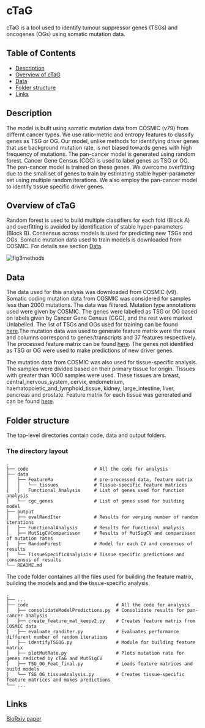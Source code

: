 cTaG
============================
cTaG is a tool used to identify tumour suppressor genes (TSGs) and oncogenes (OGs) using somatic mutation data.

## Table of Contents

- [Description](#description)
- [Overview of cTaG](#overview-of-ctag)
- [Data](#data)
- [Folder structure](#folder-structure)
- [Links](#links)

## Description

The model is built using somatic mutation data from COSMIC (v79) from differnt cancer types. We use ratio-metric and entropy features to classify genes as TSG or OG. Our model, unlike methods for identifying driver genes that use background mutation rate, is not biased towards genes with high frequency of mutations. The pan-cancer model is generated using random forest. Cancer Gene Census (CGC) is used to label genes as TSG or OG. The pan-cancer model is trained on these genes. We overcome overfitting due to the small set of genes to train by estimating stable hyper-parameter set using multiple random iterations. We also employ the pan-cancer model to identify tissue specific driver genes.

## Overview of cTaG
Random forest is used to build multiple classifiers for each fold (Block A) and overfitting is avoided by identification of stable hyper-parameters (Block B). Consensus across models is used for predicting new TSGs and OGs. Somatic mutation data used to train models is downloaded from COSMIC. For details see section [Data](#data). 

![fig3methods](https://user-images.githubusercontent.com/17045221/97172918-bf3e9080-17b5-11eb-8706-13f96a4c4fa2.jpg)

## Data
The data used for this analysis was downloaded from COSMIC (v9). Somatic coding mutation data from COSMIC was considered for samples less than 2000 mutations. The data was filtered. Mutation type annotations used were given by COSMIC. The genes were labelled as TSG or OG based on labels given by Cancer Gene Census (CGC), and the rest were marked Unlabelled. The list of TSGs and OGs used for training can be found [here](https://github.com/RamanLab/IdentifyTSGOG/tree/master/data/cgc_genes).The mutation data was used to generate feature matrix were the rows and columns correspond to genes/transcripts and 37 features respectively. The processed feature matrix can be found [here](https://github.com/RamanLab/IdentifyTSGOG/blob/master/data/FeatureMat/FeatureMat.tsv). The genes not identified as TSG or OG were used to make predictions of new driver genes.

The mutation data from COSMIC was also used for tissue-specific analysis. The samples were divided based on their primary tissue for origin. Tissues with greater than 1000 samples were used. These tissues are breast, central_nervous_system, cervix, endometrium, haematopoietic_and_lymphoid_tissue, kidney, large_intestine, liver, pancreas and prostate. Feature matrix for each tissue was generated and can be found [here](https://github.com/RamanLab/IdentifyTSGOG/tree/master/data/FeatureMat/tissues).

## Folder structure
The top-level directories contain code, data and output folders. 

### The directory layout

    .
    ├── code                        # All the code for analysis
    ├── data
    │   ├── FeatureMa               # pre-processed data, feature matrix
    │   │   └── tissues             # Tissue-specific feature matrices
    │   │   Functional_Analysis     # List of genes used for function analysis
    │   └── cgc_genes               # List of genes used for building model
    ├── output
    │   ├── evalRandIter            # Results for verying number of random iterations
    │   ├── FunctionalAnalysis      # Results for functional analysis
    │   ├── MutSigCVComparisson     # Results of MutSigCV and comparisson of mutation rates 
    │   ├── RandomForest            # Model for each CV and consensus of results
    │   └── TissueSpecificAnalyisis # Tissue specific predictions and consensus of results
    └── README.md

The code folder containes all the files used for building the feature matrix, building the models and and the tissue-specific analysis.

    .
    ├── ...
    ├── code                                # All the code for analysis
    │   ├── consolidateModelPredictions.py  # Consolidate results for pan-cancer analysis
    │   ├── create_feature_mat_keepv2.py    # Creates feature matrix from COSMIC data
    │   ├── evaluate_randiter.py            # Evaluates performance different number of random iterations
    │   ├── identifyTSGOG.py                # Module for building feature matrix
    │   ├── plotMutRate.py                  # Plots mutation rate for genes redicted by cTaG and MutSigCV
    │   ├── TSG_OG_Feat_final.py            # Loads feature matrices and build models
    │   └── TSG_OG_tissueAnalysis.py        # Creates tissue-specific feature matrices and makes predictions
    └── ...

## Links
[BioRxiv paper](https://www.biorxiv.org/content/10.1101/2020.01.17.910075v1)
